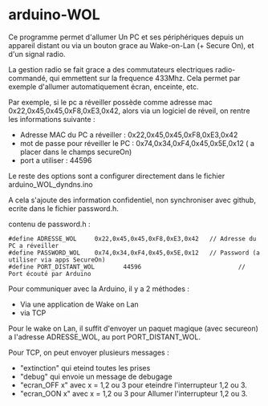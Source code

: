 arduino-WOL
==================

Ce programme permet d'allumer Un PC et ses périphériques depuis un appareil distant ou via un bouton grace au Wake-on-Lan (+ Secure On), et d'un signal radio.

La gestion radio se fait grace a des  commutateurs electriques radio-commandé, qui emmettent sur la frequence 433Mhz. Cela permet par exemple d'allumer automatiquement écran, enceinte, etc.

Par exemple, si le pc a réveiller possède comme adresse mac 0x22,0x45,0x45,0xF8,0xE3,0x42, alors via un logiciel de réveil, on rentre les informations suivante :
- Adresse MAC du PC a réveiller : 0x22,0x45,0x45,0xF8,0xE3,0x42
- mot de passe pour réveiller le PC : 0x74,0x34,0xF4,0x45,0x5E,0x12 ( a placer dans le champs secureOn)
- port a utiliser : 44596

Le reste des options sont a configurer directement dans le fichier arduino_WOL_dyndns.ino

A cela s'ajoute des information confidentiel, non synchroniser avec github, ecrite dans le fichier password.h.

contenu de password.h :

    #define ADRESSE_WOL     0x22,0x45,0x45,0xF8,0xE3,0x42	// Adresse du PC a réveiller
    #define PASSWORD_WOL 	0x74,0x34,0xF4,0x45,0x5E,0x12	// Password (a utiliser via apps SecureOn)
    #define PORT_DISTANT_WOL		44596							// Port écouté par Arduino


Pour communiquer avec la Arduino, il y a 2 méthodes :
- Via une application de Wake on Lan
- via TCP

Pour le wake on Lan, il suffit d'envoyer un paquet magique (avec secureon) a l'adresse ADRESSE_WOL, au port PORT_DISTANT_WOL.

Pour TCP, on peut envoyer plusieurs messages :
- "extinction" qui eteind toutes les prises
- "debug" qui envoie un message de debugage
- "ecran_OFF x" avec x = 1,2 ou 3 pour eteindre l'interrupteur 1,2 ou 3.
- "ecran_OON x" avec x = 1,2 ou 3 pour Allumer l'interrupteur 1,2 ou 3.
